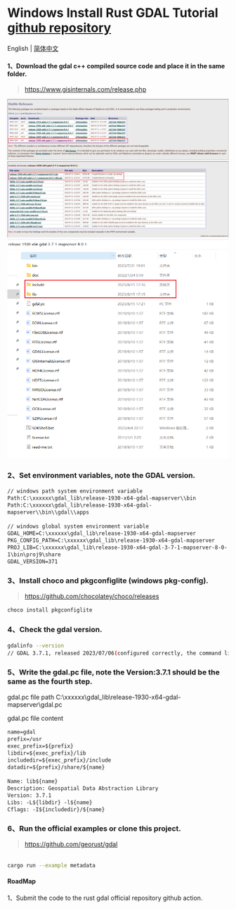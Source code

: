 # Windows Install Rust GDAL Tutorial [github repository](https://github.com/aliothor/Windows-Install-Rust-Gdal-Tutorial)

English | [简体中文](./README_zh_CN.md)

#### 1、Download the gdal c++ compiled source code and place it in the same folder.

> https://www.gisinternals.com/release.php

![step 1](./imgs/image.png)
![step 2](./imgs/image-1.png)
![dir file](./imgs/image-2.png)

### 2、Set environment variables, note the GDAL version.

```shell
// windows path system environment variable
Path:C:\xxxxxx\gdal_lib\release-1930-x64-gdal-mapserver\\bin
Path:C:\xxxxxx\gdal_lib\release-1930-x64-gdal-mapserver\\bin\\gdal\\apps

// windows global system environment variable
GDAL_HOME=C:\xxxxxx\gdal_lib\release-1930-x64-gdal-mapserver
PKG_CONFIG_PATH=C:\xxxxxx\gdal_lib\release-1930-x64-gdal-mapserver
PROJ_LIB=C:\xxxxxx\gdal_lib\release-1930-x64-gdal-3-7-1-mapserver-8-0-1\bin\proj9\share
GDAL_VERSION=371
```

### 3、Install choco and pkgconfiglite (windows pkg-config).

> https://github.com/chocolatey/choco/releases

```bash
choco install pkgconfiglite
```

### 4、Check the gdal version.

```bash
gdalinfo --version
// GDAL 3.7.1, released 2023/07/06(configured correctly, the command line will print this content)
```

### 5、Write the gdal.pc file, note the Version:3.7.1 should be the same as the fourth step.

gdal.pc file path C:\xxxxxx\gdal_lib\release-1930-x64-gdal-mapserver\gdal.pc

gdal.pc file content

```text
name=gdal
prefix=/usr
exec_prefix=${prefix}
libdir=${exec_prefix}/lib
includedir=${exec_prefix}/include
datadir=${prefix}/share/${name}

Name: lib${name}
Description: Geospatial Data Abstraction Library
Version: 3.7.1
Libs: -L${libdir} -l${name}
Cflags: -I${includedir}/${name}
```


### 6、Run the official examples or clone this project.
> https://github.com/georust/gdal

```bash

cargo run --example metadata
```

#### RoadMap
1、Submit the code to the rust gdal official repository github action.